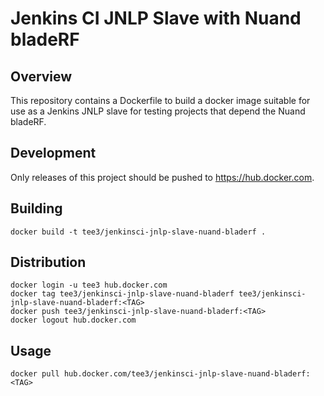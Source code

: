 # Jenkins CI JNLP Slave with Nuand bladeRF

## Overview

This repository contains a Dockerfile to build a docker image suitable
for use as a Jenkins JNLP slave for testing projects that depend the
Nuand bladeRF.

## Development

Only releases of this project should be pushed to
https://hub.docker.com.

## Building

``` shell
docker build -t tee3/jenkinsci-jnlp-slave-nuand-bladerf .
```

## Distribution

``` shell
docker login -u tee3 hub.docker.com
docker tag tee3/jenkinsci-jnlp-slave-nuand-bladerf tee3/jenkinsci-jnlp-slave-nuand-bladerf:<TAG>
docker push tee3/jenkinsci-jnlp-slave-nuand-bladerf:<TAG>
docker logout hub.docker.com
```

## Usage

``` shell
docker pull hub.docker.com/tee3/jenkinsci-jnlp-slave-nuand-bladerf:<TAG>
```
